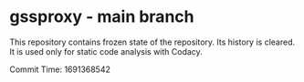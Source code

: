 # gssproxy - main branch

This repository contains frozen state of the repository.
Its history is cleared. It is used only for static code
analysis with Codacy.

Commit Time: 1691368542